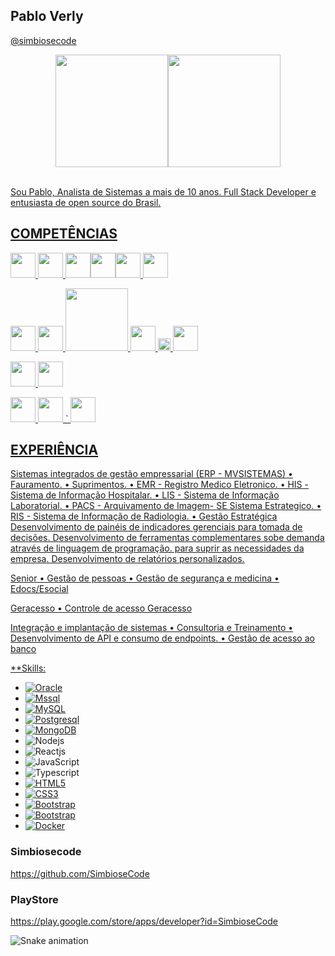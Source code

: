 ## Pablo Verly 

<a href="https://github.com/simbiosecode-tech">@simbiosecode </a>

<!-- ![pabloverly GitHub Stats](https://github-readme-stats.vercel.app/api?username=pabloverly&show_icons=true) -->

<div align="center">
  <a href="https://github.com/pabloverly">
  <img height="180em" src="https://github-readme-stats.vercel.app/api?username=pabloverly&show_icons=true&theme=tokyonight&include_all_commits=true&count_private=true"/><img height="180em" src="https://github-readme-stats.vercel.app/api/top-langs?username=pabloverly&layout=compact&langs_count=15&theme=tokyonight" />
</div>
<br>

Sou Pablo, Analista de Sistemas a mais de 10 anos. Full Stack Developer e entusiasta de open source do Brasil.

## COMPETÊNCIAS

<p align="lefth">
<img src="https://upload.wikimedia.org/wikipedia/commons/thumb/c/c3/Oracle_Logo.svg/2560px-Oracle_Logo.svg.png" height="40">     <img src="https://logodownload.org/wp-content/uploads/2016/10/Microsoft-SQL-Server-Logo-1.png" height="40"> <img src="https://www.resultatec.com.br/wp-content/uploads/2018/06/postgresql-logo.png" height="40"><img src="https://upload.wikimedia.org/wikipedia/labs/8/8e/Mysql_logo.png" height="40"><img src="https://upload.wikimedia.org/wikipedia/commons/thumb/6/68/Mariadb-seal-browntext.svg/2560px-Mariadb-seal-browntext.svg.png" height="40">   <img src="https://digitalrecovery.com/wp-content/webpc-passthru.php?src=https://digitalrecovery.com/wp-content/uploads/2023/01/Firebird.png&nocache=1" height="40">

<img src="https://cdn-icons-png.flaticon.com/512/5968/5968292.png" height="40">      <img src="https://w7.pngwing.com/pngs/56/223/png-transparent-node-js-javascript-computer-icons-github-angle-text-logo.png" height="40">   <img src="http://p92.com/binaries/content/gallery/p92website/technologies/htmlcssjs-overview.png" height="100">   <img src="https://logos-download.com/wp-content/uploads/2016/09/React_logo_wordmark.png" height="40">    <img src="https://upload.wikimedia.org/wikipedia/commons/thumb/d/d1/Axios_%28computer_library%29_logo.svg/1200px-Axios_%28computer_library%29_logo.svg.png" height="20"> <img src="https://cdn.fs.teachablecdn.com/f0o2YGKTFONup7nJc8aQ" height="40">
   
 <img src="https://w7.pngwing.com/pngs/628/224/png-transparent-bootstrap-plain-wordmark-logo-icon-thumbnail.png" height="40"> <img src="https://res.cloudinary.com/practicaldev/image/fetch/s--IwFcphyV--/c_imagga_scale,f_auto,fl_progressive,h_900,q_auto,w_1600/https://thepracticaldev.s3.amazonaws.com/i/vb6ai56xqgpc0bcfn92y.png" height="40">   
 
 <img src="https://git-scm.com/images/logos/1color-orange-lightbg@2x.png" height="40">   <img src="https://logosmarcas.net/wp-content/uploads/2020/11/WordPress-Logo.png" height="40">   `  <img src="https://seeklogo.com/images/P/power-bi-microsoft-logo-E4FC8DE4A9-seeklogo.com.png" height="40">
 
</p>
    


## EXPERIÊNCIA
Sistemas integrados de gestão empressarial (ERP - MVSISTEMAS)
 • Fauramento.
 • Suprimentos.
 • EMR - Registro Medico Eletronico.
 • HIS - Sistema de Informação Hospitalar.
 • LIS - Sistema de Informação Laboratorial.
 • PACS - Arquivamento de Imagem- SE Sistema Estrategico.
 • RIS - Sistema de Informação de Radiologia.
 • Gestão Estratégica
 Desenvolvimento de painéis de indicadores gerenciais para tomada de decisões.
 Desenvolvimento de ferramentas complementares sobe demanda através de linguagem de programação. para suprir as necessidades da empresa.
Desenvolvimento de relatórios personalizados.

Senior
 • Gestão de pessoas
 • Gestão de segurança e medicina
 • Edocs/Esocial

Geracesso
 • Controle de acesso Geracesso

 Integração e implantação de sistemas
• Consultoria e Treinamento
• Desenvolvimento de API e consumo de endpoints.
• Gestão de acesso ao banco

**Skills:
  - [![Oracle](https://img.shields.io/badge/-Oracle-black?style=flat-square&logo=Oracle&link=https://github.com/pabloverly/)](https://github.com/pabloverly/) 
  - [![Mssql](https://img.shields.io/badge/-Mssql-black?style=flat-square&logo=Mssql&link=https://github.com/pabloverly/)](https://github.com/pabloverly/) 
  - [![MySQL](https://img.shields.io/badge/-MySQL-black?style=flat-square&logo=mysql&link=https://github.com/pabloverly/)](https://github.com/pabloverly/) 
  - [![Postgresql](https://img.shields.io/badge/-Postgresql-black?style=flat-square&logo=Postgresql&link=https://github.com/pabloverly/)](https://github.com/pabloverly/) 
  - [![MongoDB](https://img.shields.io/badge/-MongoDB-black?style=flat-square&logo=mongodb&link=https://github.com/pabloverly/)](https://github.com/pabloverly/) 
  - ![Nodejs](https://img.shields.io/badge/-Node.js-222222?style=flat&logo=node.js&logoColor=339933) 
  - ![Reactjs](https://img.shields.io/badge/-React-222222?style=flat&logo=React&logoColor=61DAFB)  
  -  ![JavaScript](https://img.shields.io/badge/-JavaScript-000000?style=flat&logo=javascript) 
  -  ![Typescript](https://img.shields.io/badge/-JavaScript-000000?style=flat&logo=Typescript) 
  - [![HTML5](https://img.shields.io/badge/-HTML5-E34F26?style=flat-square&logo=html5&logoColor=white&link=https://github.com/pabloverly/)](https://github.com/pabloverly/) 
  - [![CSS3](https://img.shields.io/badge/-CSS3-1572B6?style=flat-square&logo=css3&link=https://github.com/pabloverly/)](https://github.com/pabloverly/) 
  - [![Bootstrap](https://img.shields.io/badge/-Bootstrap-563D7C?style=flat-square&logo=bootstrap&link=https://github.com/pabloverly/)](https://github.com/pabloverly/)
  - [![Bootstrap]( https://img.shields.io/badge/-mui-black?style=flat-square&logo=mui&link=https://github.com/pabloverly/)](https://github.com/pabloverly/)
  - [![Docker](https://img.shields.io/badge/-docker-black?style=flat-square&logo=docker&link=https://github.com/pabloverly/)](https://github.com/pabloverly/) 

### Simbiosecode
https://github.com/SimbioseCode
### PlayStore
https://play.google.com/store/apps/developer?id=SimbioseCode
  
<!-- <img src="https://user-images.githubusercontent.com/39635734/82733390-d26ea100-9ce9-11ea-8c9e-e66e80e7d83b.gif" width="'100%" height="100%"> -->
  
![Snake animation](https://github.com/pabloverly/pabloverly/blob/output/github-contribution-grid-snake.svg)
